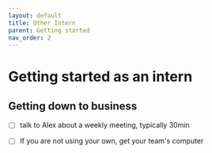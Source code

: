 ```yaml
---
layout: default
title: Other Intern
parent: Getting started
nav_order: 2
---
```


# Getting started as an intern

## Getting down to business

- [ ] talk to Alex about a weekly meeting, typically 30min

- [ ] If you are not using your own, get your team's computer

<!--- Scripts that are required for this specific page. It won't be displayed. Keep that section after all markdown.
-->
<script>
//Enables the checkboxes
var inp = document.getElementsByTagName("input");
for (var i = 0; i < inp.length; i++) {
    if ( inp[i].type == "checkbox" ) {
        inp[i].disabled=false;
    }
}
</script>
